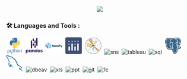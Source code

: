 <div id="header" align="center">
  <img src="https://media.giphy.com/media/3oKIPEqDGUULpEU0aQ/giphy.gif?cid=790b7611bem7etrib2lry0jzrjppqhcfz6h2hotqtmlw9u0p&ep=v1_gifs_search&rid=giphy.gif&ct=g" width="200"/>
</div>

### :hammer_and_wrench: Languages and Tools :
<div>
  <img src="https://raw.githubusercontent.com/devicons/devicon/ca28c779441053191ff11710fe24a9e6c23690d6/icons/python/python-original-wordmark.svg" title="Python" alt="Python" width="45" height="45"/>&nbsp;
  <img src="https://raw.githubusercontent.com/devicons/devicon/ca28c779441053191ff11710fe24a9e6c23690d6/icons/pandas/pandas-original-wordmark.svg" title="Pandas" alt="Pandas" width="45" height="45"/>&nbsp;
  <img src="https://raw.githubusercontent.com/devicons/devicon/ca28c779441053191ff11710fe24a9e6c23690d6/icons/numpy/numpy-original-wordmark.svg" title="NumPy" alt="NumPy" width="45" height="45"/>&nbsp;
  <img src="https://raw.githubusercontent.com/devicons/devicon/ca28c779441053191ff11710fe24a9e6c23690d6/icons/plotly/plotly-original.svg" title="plotly" alt="plotly" width="45" height="45"/>&nbsp;
  <img src="https://raw.githubusercontent.com/devicons/devicon/ca28c779441053191ff11710fe24a9e6c23690d6/icons/matplotlib/matplotlib-original.svg" title="plt" alt="plt" width="45" height="45"/>&nbsp;
  <img src="https://seaborn.pydata.org/_images/logo-tall-lightbg.svg" title="sns" alt="sns" width="45" height="45"/>&nbsp;
  <img src="https://img.icons8.com/?size=100&id=9Kvi1p1F0tUo&format=png&color=000000" title="tableau" alt="tableau" width="45" height="45"/>&nbsp;
  <img src="https://e7.pngegg.com/pngimages/756/673/png-clipart-database-management-system-computer-icons-microsoft-sql-server-corresponding-miscellaneous-angle.png" title="sql" alt="sql" width="45" height="45"/>&nbsp;
  <img src="https://raw.githubusercontent.com/devicons/devicon/ca28c779441053191ff11710fe24a9e6c23690d6/icons/postgresql/postgresql-original.svg" title="postgresql" alt="postgresql" width="45" height="45"/>&nbsp;
  <img src="https://raw.githubusercontent.com/devicons/devicon/ca28c779441053191ff11710fe24a9e6c23690d6/icons/mysql/mysql-original.svg" title="mysql" alt="mysql" width="45" height="45"/>&nbsp;
  <img src="https://img.icons8.com/?size=100&id=OkBCty7GwbXX&format=png&color=000000" title="dbeav" alt="dbeav" width="45" height="45"/>&nbsp;
  <img src="https://img.icons8.com/?size=100&id=BEMhRoRy403e&format=png&color=000000" title="xls" alt="xls" width="45" height="45"/>&nbsp;
  <img src="https://img.icons8.com/?size=100&id=ifP93G7BXUhU&format=png&color=000000" title="ppt" alt="ppt" width="45" height="45"/>&nbsp;
  <img src="https://img.icons8.com/?size=100&id=38388&format=png&color=000000" title="git" alt="git" width="45" height="45"/>&nbsp;
  <img src="https://img.icons8.com/?size=100&id=uvqblhgSBjZy&format=png&color=000000" title="1c" alt="1c" width="45" height="45"/>&nbsp
</div>
